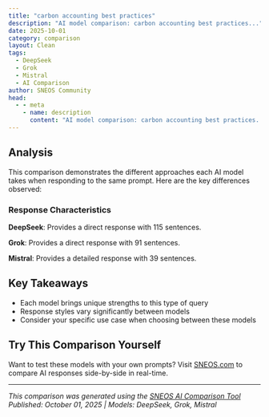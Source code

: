 ```yaml
---
title: "carbon accounting best practices"
description: "AI model comparison: carbon accounting best practices..."
date: 2025-10-01
category: comparison
layout: Clean
tags:
  - DeepSeek
  - Grok
  - Mistral
  - AI Comparison
author: SNEOS Community
head:
  - - meta
    - name: description
      content: "AI model comparison: carbon accounting best practices..."
---
```


<ChatComparison
  title="carbon accounting best practices"
  prompt="carbon accounting best practices"
  :responses='{
    "DeepSeek": "Of course. Here is a comprehensive guide to carbon accounting best practices, structured to help organizations of all sizes build a robust, credible, and actionable system.\n\n### What is Carbon Accounting?\nCarbon accounting is the process of measuring, tracking, and reporting an organization\u0027s greenhouse gas (GHG) emissions. It\u0027s often called a \u0022carbon footprint.\u0022 The goal is to understand your climate impact as a critical first step toward managing and reducing it.\n\n---\n\n### The Core Best Practices Framework\n\nFollow these steps to ensure your carbon accounting is accurate, consistent, and useful.\n\n#### 1. Foundational Principles: Follow the GHG Protocol\nThe **GHG Protocol Corporate Standard** is the globally accepted framework for carbon accounting. Adhering to its five principles is non-negotiable for best practice:\n\n*   **Relevance:** Ensure the GHG inventory appropriately reflects the organization\u2019s emissions and serves the decision-making needs of users\u2014both internal and external.\n*   **Completeness:** Account for all GHG emission sources and activities within the chosen organizational and operational boundaries. Disclose and justify any exclusions.\n*   **Consistency:** Use consistent methodologies and data to allow for meaningful comparisons of emissions over time. Document any changes in methodology, boundaries, or data.\n*   **Transparency:** Address all relevant issues in a clear, factual, and coherent manner. Disclose all assumptions, methodologies, and data sources.\n*   **Accuracy:** Ensure the quantification of emissions is systematically neither over nor under the true value. Reduce uncertainty as much as practicable.\n\n#### 2. Define Your Organizational Boundaries (The \u0022What Do We Own?\u0022 Question)\nChoose one of two approaches from the GHG Protocol:\n*   **Equity Share Approach:** Account for emissions from operations according to your share of equity (ownership).\n*   **Financial Control Approach:** Account for 100% of emissions from operations over which you have financial control.\n*   **Best Practice Tip:** Most public companies use the **Financial Control** approach for consistency with financial reporting.\n\n#### 3. Categorize Emissions Correctly: Scopes 1, 2, and 3\nThis is the most critical part of the inventory.\n\n*   **Scope 1: Direct Emissions**\n    *   **What it is:** Emissions from sources owned or controlled by your company.\n    *   **Examples:** Fuel combustion in company-owned vehicles and boilers, fugitive emissions from refrigerants and air conditioning, process emissions from manufacturing.\n    *   **Best Practice:** This is often the most straightforward to measure. Use utility bills and fuel purchase records.\n\n*   **Scope 2: Indirect Emissions from Purchased Energy**\n    *   **What it is:** Emissions from the generation of electricity, steam, heating, and cooling that you purchase.\n    *   **Best Practice:** Use **location-based** and **market-based** methods.\n        *   **Location-based:** Uses the average grid emission factor for the region where the energy is consumed. This reflects the physical grid.\n        *   **Market-based:** Uses the emission factor of the specific electricity you purchase (e.g., via Renewable Energy Certificates - RECs, Power Purchase Agreements - PPAs). This reflects your procurement choices.\n        *   **Best Practice:** Report **both** figures. This is required by the GHG Protocol and provides a complete picture.\n\n*   **Scope 3: All Other Indirect Emissions**\n    *   **What it is:** Emissions from your value chain, both upstream and downstream, that are not included in Scope 2. This is typically the largest and most complex category, often representing 80%\u002B of a company\u0027s footprint.\n    *   **Upstream Examples:** Purchased goods \u0026 services, capital goods, transportation \u0026 distribution, business travel, employee commuting, waste generated in operations.\n    *   **Downstream Examples:** Use of sold products, processing of sold products, end-of-life treatment of sold products, investments, franchises.\n    *   **Best Practice:**\n        1.  **Conduct a Scope 3 Screening:** Start by assessing all 15 categories to identify your most significant (\u0022relevant\u0022) emission sources.\n        2.  **Prioritize:** Focus your initial efforts on the top 3-5 most relevant categories. For most companies, this is **Category 1 (Purchased Goods \u0026 Services)**.\n        3.  **Use a Hybrid Approach:** Combine spend-based data (emissions per dollar spent) with supplier-specific data and activity-based data (e.g., km traveled, kg of waste) for greater accuracy over time.\n        4.  **Engage Suppliers:** The long-term goal is to collect primary data from your suppliers.\n\n#### 4. Data Collection and Management\n*   **Centralize Data:** Use a centralized system or dedicated carbon accounting software (e.g., Persefoni, Watershed, Normative) to manage data collection, calculations, and reporting.\n*   **Primary Data First:** Always strive to use primary, company-specific data (e.g., utility bills, fuel cards, travel records) over secondary or generic emission factors.\n*   **Document Everything:** Maintain a \u0022data log\u0022 that records sources, assumptions, emission factors used (citing the database, e.g., DEFRA, EPA), and calculation methodologies.\n\n#### 5. Set a Science-Based Target (SBT)\nA carbon inventory is just data without a goal. Best practice is to set a **Science-Based Target (SBT)**.\n*   **What it is:** A GHG reduction target that is in line with what the latest climate science deems necessary to meet the goals of the Paris Agreement (limiting global warming to 1.5\u00B0C).\n*   **How it works:** You submit your target for validation by the **Science Based Targets initiative (SBTi)**. This adds immense credibility and provides a clear, science-aligned roadmap for reduction.\n\n#### 6. Verification and Assurance\n*   **What it is:** Having an independent third party review and verify your GHG inventory.\n*   **Why it\u0027s a Best Practice:** It builds credibility and trust with investors, customers, and regulators. It also helps identify errors and improve your internal data processes.\n*   **Start with:** Limited assurance and progress to reasonable assurance as your program matures.\n\n#### 7. Transparent Reporting and Disclosure\nDon\u0027t hide your report in a drawer. Be transparent.\n*   **Where to Report:**\n    *   **CDP (formerly Carbon Disclosure Project):** The global leader in environmental disclosure. A high CDP score is a mark of excellence.\n    *   **Annual Sustainability/ESG Report:** Integrate your carbon data into your broader corporate reporting.\n    *   **Financial Filings (TCFD/IFRS):** Align your reporting with the Task Force on Climate-related Financial Disclosures (TCFD) framework, which is becoming mandatory in many jurisdictions.\n*   **What to Include:** Full Scope 1 \u0026 2, relevant Scope 3 categories, methodology, emission factors, base year, and progress against targets.\n\n---\n\n### A Practical Action Plan\n\n1.  **Get Leadership Buy-In:** Frame it in terms of risk management, cost savings, and competitive advantage.\n2.  **Build a Team:** Appoint a sustainability lead and form a cross-functional team (facilities, procurement, finance, HR).\n3.  **Attend a GHG Protocol Training:** Ensure the core team understands the standards.\n4.  **Define Boundaries \u0026 Scopes:** Decide on your organizational boundary and which Scope 3 categories are relevant.\n5.  **Collect Data for Scopes 1 \u0026 2:** This is your low-hanging fruit. Use the last full fiscal year as your baseline.\n6.  **Conduct a Scope 3 Screening:** Identify your hotspots.\n7.  **Calculate Your Baseline Footprint:** Use a simple tool or software to get your first numbers.\n8.  **Set a Public Reduction Target:** Commit to an SBT.\n9.  **Develop a Reduction Plan:** Assign responsibilities, identify projects (energy efficiency, renewable energy, supplier engagement), and allocate a budget.\n10. **Report and Verify:** Disclose your progress through CDP and your sustainability report, and seek third-party verification.\n\n### Common Pitfalls to Avoid\n\n*   **Ignoring Scope 3:** This is no longer acceptable. Investors and regulators are demanding it.\n*   **Using Only Market-Based for Scope 2:** This can hide your reliance on a carbon-intensive grid. Always report both.\n*   **Not Setting a Base Year:** You need a consistent year to measure progress against. (Note: The GHG Protocol has rules for recalculating the base year if your structure changes significantly).\n*   **Perfection Paralysis:** Your first footprint will not be perfect. It\u0027s better to be approximately right than to wait for perfect data. The key is to be transparent about uncertainties and improve each year.\n\nBy following these best practices, you transform carbon accounting from a compliance exercise into a powerful strategic tool for building a resilient, efficient, and future-proof business.",
    "Grok": "Carbon accounting is the process of measuring, tracking, and reporting an organization\u2019s greenhouse gas (GHG) emissions to understand its carbon footprint and manage its impact on climate change. Adopting best practices in carbon accounting ensures accuracy, transparency, and compliance with standards, while enabling effective strategies for emissions reduction. Below are key best practices for carbon accounting, tailored to organizations of varying sizes and industries:\n\n### 1. **Adopt a Recognized Framework or Standard**\n   - Use widely accepted frameworks to guide your carbon accounting process. The most prominent ones include:\n     - **Greenhouse Gas Protocol (GHG Protocol):** The global standard for measuring and reporting GHG emissions, covering Scope 1 (direct emissions), Scope 2 (indirect emissions from purchased energy), and Scope 3 (other indirect emissions in the value chain).\n     - **ISO 14064:** Provides specifications for quantifying and reporting GHG emissions and removals.\n     - **Task Force on Climate-related Financial Disclosures (TCFD):** Focuses on integrating climate risks and emissions data into financial reporting.\n     - **Science Based Targets initiative (SBTi):** Aligns emissions reduction targets with climate science.\n   - Aligning with these standards ensures consistency, credibility, and comparability of data.\n\n### 2. **Define Organizational and Operational Boundaries**\n   - Clearly establish the boundaries of your carbon accounting to determine which emissions sources to include.\n     - **Organizational Boundaries:** Decide whether to include all subsidiaries, joint ventures, or only specific operations (using equity share, financial control, or operational control approaches as per GHG Protocol).\n     - **Operational Boundaries:** Categorize emissions into Scope 1, 2, and 3 to avoid double-counting and ensure comprehensive coverage.\n   - Document your boundary choices for transparency and consistency over time.\n\n### 3. **Collect High-Quality Data**\n   - **Primary Data:** Gather actual consumption data (e.g., fuel use, electricity bills, travel logs) wherever possible for greater accuracy.\n   - **Secondary Data:** When primary data isn\u2019t available, use estimates based on industry averages or proxies, but document assumptions clearly.\n   - Automate data collection where feasible (e.g., IoT sensors for energy use) to reduce errors and improve efficiency.\n   - Engage internal teams (e.g., facilities, procurement, HR) and external partners (e.g., suppliers) to ensure comprehensive data coverage, especially for Scope 3 emissions.\n\n### 4. **Focus on Materiality**\n   - Prioritize emissions sources that are most significant to your organization\u2019s carbon footprint (material emissions) rather than capturing every minor source.\n   - Conduct a materiality assessment to identify key emission hotspots, such as energy use in manufacturing or business travel in service industries.\n   - For Scope 3, focus on categories like purchased goods and services, which often account for the largest portion of emissions.\n\n### 5. **Use Appropriate Emission Factors**\n   - Apply up-to-date and region-specific emission factors to convert activity data (e.g., kilowatt-hours of electricity) into CO2 equivalents.\n   - Source emission factors from credible databases such as:\n     - U.S. Environmental Protection Agency (EPA) eGRID for electricity.\n     - International Energy Agency (IEA) for energy-related emissions.\n     - DEFRA (UK) or IPCC guidelines for broader applicability.\n   - Regularly update factors to reflect changes in grid mixes or methodologies.\n\n### 6. **Account for All Scopes of Emissions**\n   - **Scope 1:** Track direct emissions from owned or controlled sources (e.g., on-site fuel combustion, company vehicles).\n   - **Scope 2:** Measure indirect emissions from purchased electricity, steam, heating, or cooling. Use both location-based (average grid emissions) and market-based (specific energy contracts) approaches if applicable.\n   - **Scope 3:** Address value chain emissions, such as supplier activities, employee commuting, and product end-of-life. While challenging, start with key categories and expand coverage over time using supplier engagement or lifecycle assessments (LCA).\n\n### 7. **Leverage Technology and Tools**\n   - Use carbon accounting software (e.g., Carbon Trust, Sphera, Persefoni, or Microsoft Sustainability Manager) to streamline data collection, calculations, and reporting.\n   - Integrate carbon accounting with existing ERP or financial systems to embed emissions tracking into business processes.\n   - Employ data visualization tools to communicate insights to stakeholders effectively.\n\n### 8. **Ensure Transparency and Verification**\n   - Document methodologies, data sources, assumptions, and uncertainties in your emissions inventory for transparency.\n   - Conduct internal audits to check data accuracy and consistency.\n   - Obtain third-party verification or assurance of your emissions data to enhance credibility, especially if reporting to regulators, investors, or customers (e.g., through ISO 14064 certification or assurance providers like Deloitte or EY).\n\n### 9. **Set Reduction Targets and Monitor Progress**\n   - Use your carbon accounting data to establish science-based targets (SBTs) aligned with the Paris Agreement (e.g., limiting warming to 1.5\u00B0C).\n   - Regularly track and report progress against targets, adjusting strategies as needed.\n   - Incorporate carbon accounting into broader sustainability or ESG (Environmental, Social, and Governance) goals.\n\n### 10. **Engage Stakeholders**\n   - Educate and involve employees, suppliers, and customers in emissions tracking and reduction efforts.\n   - Collaborate with suppliers to collect Scope 3 data and encourage low-carbon practices in the supply chain.\n   - Communicate emissions data and progress transparently to investors, regulators, and the public through sustainability reports or platforms like CDP (Carbon Disclosure Project).\n\n### 11. **Stay Compliant with Regulations**\n   - Monitor and comply with local, national, and international regulations on carbon reporting and disclosure (e.g., EU ETS, SEC climate disclosure rules in the U.S., or mandatory reporting in countries like the UK via SECR).\n   - Prepare for evolving requirements, such as mandatory Scope 3 reporting or carbon taxes, by building robust accounting systems now.\n\n### 12. **Continuously Improve**\n   - Treat carbon accounting as an iterative process. Refine data collection methods, expand Scope 3 coverage, and improve accuracy over time.\n   - Stay informed about advancements in carbon accounting methodologies, new tools, and updated emission factors.\n   - Learn from industry peers or participate in initiatives like CDP to benchmark performance and adopt innovative practices.\n\n### Key Tips for Implementation:\n- **Start Small, Scale Up:** If new to carbon accounting, begin with Scope 1 and 2 emissions before tackling the complexity of Scope 3.\n- **Build Internal Capacity:** Train staff or hire sustainability experts to manage carbon accounting effectively.\n- **Embed in Strategy:** Integrate carbon accounting into corporate decision-making (e.g., procurement, product design) to drive emissions reductions holistically.\n\nBy following these best practices, organizations can create reliable carbon inventories, meet stakeholder expectations, comply with regulations, and contribute meaningfully to global climate goals. If you\u2019re looking for guidance on a specific industry or tool, let me know!",
    "Mistral": "Carbon accounting is a critical practice for organizations aiming to reduce their carbon footprint and contribute to sustainability goals. Here are some best practices for effective carbon accounting:\n\n### 1. **Define Clear Objectives and Scope**\n   - **Set Clear Goals:** Establish specific, measurable, achievable, relevant, and time-bound (SMART) goals for your carbon accounting efforts.\n   - **Scope Definition:** Clearly define the scope of your carbon accounting, including direct emissions (Scope 1), indirect emissions from purchased energy (Scope 2), and other indirect emissions (Scope 3).\n\n### 2. **Accurate Data Collection**\n   - **Comprehensive Data:** Collect data from all relevant sources, including energy consumption, transportation, waste management, and supply chain activities.\n   - **Data Quality:** Ensure the data is accurate, complete, and consistent. Use reliable data collection methods and tools.\n\n### 3. **Use Standardized Methodologies**\n   - **Adopt Standards:** Follow recognized standards such as the Greenhouse Gas Protocol (GHG Protocol) or ISO 14064 for consistency and credibility.\n   - **Consistent Methods:** Use consistent methodologies for measuring and reporting emissions to ensure comparability over time.\n\n### 4. **Engage Stakeholders**\n   - **Internal Collaboration:** Involve key departments such as operations, procurement, and finance to ensure comprehensive data collection and buy-in.\n   - **External Engagement:** Collaborate with suppliers, customers, and other stakeholders to gather necessary data and foster a shared commitment to sustainability.\n\n### 5. **Implement Robust Reporting Systems**\n   - **Regular Reporting:** Establish a regular reporting schedule to track progress and identify areas for improvement.\n   - **Transparent Reporting:** Ensure transparency in reporting by clearly communicating methodologies, assumptions, and any uncertainties.\n\n### 6. **Leverage Technology**\n   - **Software Tools:** Use specialized carbon accounting software to streamline data collection, analysis, and reporting.\n   - **Automation:** Automate data collection processes where possible to reduce errors and improve efficiency.\n\n### 7. **Continuous Improvement**\n   - **Regular Audits:** Conduct regular audits to verify data accuracy and identify areas for improvement.\n   - **Feedback Loop:** Implement a feedback loop to continuously refine your carbon accounting practices based on lessons learned.\n\n### 8. **Integrate with Sustainability Strategy**\n   - **Holistic Approach:** Integrate carbon accounting with your overall sustainability strategy to ensure alignment with broader environmental goals.\n   - **Performance Metrics:** Develop key performance indicators (KPIs) to measure the effectiveness of your carbon reduction initiatives.\n\n### 9. **Training and Awareness**\n   - **Staff Training:** Provide training for staff involved in data collection and reporting to ensure they understand the importance and methods of carbon accounting.\n   - **Awareness Campaigns:** Conduct awareness campaigns to educate all employees about the organization\u0027s carbon reduction goals and their role in achieving them.\n\n### 10. **Third-Party Verification**\n   - **External Audits:** Consider third-party verification to enhance the credibility of your carbon accounting reports.\n   - **Certification:** Aim for certification from recognized bodies to demonstrate your commitment to accurate and transparent carbon accounting.\n\n### 11. **Risk Management**\n   - **Identify Risks:** Identify potential risks associated with carbon accounting, such as data inaccuracies or regulatory changes.\n   - **Mitigation Strategies:** Develop mitigation strategies to address identified risks and ensure the robustness of your carbon accounting practices.\n\n### 12. **Communication and Transparency**\n   - **Clear Communication:** Clearly communicate your carbon accounting results and initiatives to stakeholders, including investors, customers, and regulators.\n   - **Transparency:** Maintain transparency in your reporting to build trust and credibility.\n\nBy adhering to these best practices, organizations can effectively manage their carbon footprint, meet regulatory requirements, and contribute to global sustainability efforts."
  }'
  published-date="15:49"
/>

## Analysis

This comparison demonstrates the different approaches each AI model takes when responding to the same prompt. Here are the key differences observed:

### Response Characteristics

**DeepSeek**: Provides a direct response with 115 sentences. 

**Grok**: Provides a direct response with 91 sentences. 

**Mistral**: Provides a detailed response with 39 sentences. 

## Key Takeaways

- Each model brings unique strengths to this type of query
- Response styles vary significantly between models
- Consider your specific use case when choosing between these models

## Try This Comparison Yourself

Want to test these models with your own prompts? Visit [SNEOS.com](https://sneos.com) to compare AI responses side-by-side in real-time.

---

*This comparison was generated using the [SNEOS AI Comparison Tool](https://sneos.com)*
*Published: October 01, 2025 | Models: DeepSeek, Grok, Mistral*
